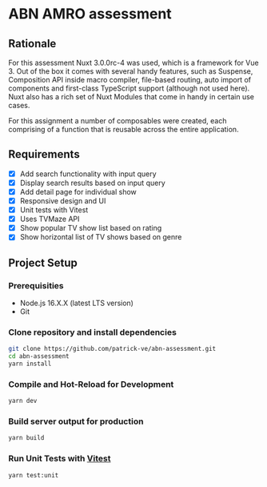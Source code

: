 # ABN AMRO assessment

## Rationale

For this assessment Nuxt 3.0.0rc-4 was used, which is a framework for Vue 3. Out of the box it comes with several handy features, such as Suspense, Composition API inside macro compiler, file-based routing, auto import of components and first-class TypeScript support (although not used here). Nuxt also has a rich set of Nuxt Modules that come in handy in certain use cases.

For this assignment a number of composables were created, each comprising of a function that is reusable across the entire application.

## Requirements

- [x] Add search functionality with input query
- [x] Display search results based on input query
- [x] Add detail page for individual show
- [x] Responsive design and UI
- [x] Unit tests with Vitest
- [x] Uses TVMaze API
- [x] Show popular TV show list based on rating
- [x] Show horizontal list of TV shows based on genre

## Project Setup

### Prerequisities

- Node.js 16.X.X (latest LTS version)
- Git

### Clone repository and install dependencies

```sh
git clone https://github.com/patrick-ve/abn-assessment.git
cd abn-assessment
yarn install
```

### Compile and Hot-Reload for Development

```sh
yarn dev
```

### Build server output for production

```sh
yarn build
```

### Run Unit Tests with [Vitest](https://vitest.dev/)

```sh
yarn test:unit
```
